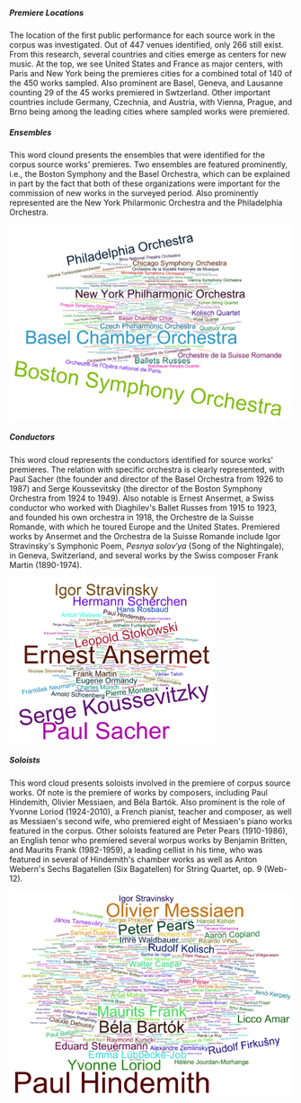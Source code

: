<script>
// vi: ts=3:nowrap
</script>

<div class="card mb-3">
	<div class="row g-0">
		<div class="col-md-8">
			<div class="card-body">
				<h5 class="category mb-2 card-title">Premiere Locations</h5>
				<p class="card-text">The location of the first public performance for each source work in the corpus was investigated. Out of 447 venues identified, only 266 still exist. From this research, several countries and cities emerge as centers for new music. At the top, we see United States and France as major centers, with Paris and New York being the premieres cities for a combined total of 140 of the 450 works sampled. Also prominent are Basel, Geneva, and Lausanne counting 29 of the 45 works premiered in Swtzerland. Other important countries include Germany, Czechnia, and Austria, with Vienna, Prague, and Brno being among the leading cities where sampled works were premiered.</p>
			</div>
		</div>
		<div class="col-md-10">
			<div id="country-city-table"></div>
			<!-- img src="Premieres_Location_list.png" class="img-fluid rounded-start" alt="Premieres Location" -->
		</div>
	</div>
</div>

<div class="card mb-3">
	<div class="row g-0">
		<div class="col-md-6">
			<div class="card-body">
				<h5 class="category mb-2 card-title">Ensembles</h5>
				<p class="card-text">This word clound presents the ensembles that were identified for the corpus source works' premieres. Two ensembles are featured prominently, i.e., the Boston Symphony and the Basel Orchestra, which can be explained in part by the fact that both of these organizations were important for the commission of new works in the surveyed period. Also prominently represented are the New York Philarmonic Orchestra and the Philadelphia Orchestra.</p>
			</div>
		</div>
		<div class="col-md-6">
			<img src="Ensembles_cloud.png" class="img-fluid rounded-start" alt="Ensembles">
		</div>
	</div>
</div>

<div class="card mb-3">
	<div class="row g-0">
		<div class="col-md-6">
			<div class="card-body">
				<h5 class="category mb-2 card-title">Conductors</h5>
				<p class="card-text">This word cloud represents the conductors identified for source works' premieres. The relation with specific orchestra is clearly represented, with Paul Sacher (the founder and director of the Basel Orchestra from 1926 to 1987) and Serge Koussevitsky (the director of the Boston Symphony Orchestra from 1924 to 1949). Also notable is Ernest Ansermet, a Swiss conductor who worked with Diaghilev's Ballet Russes from 1915 to 1923, and founded his own orchestra in 1918, the Orchestre de la Suisse Romande, with which he toured Europe and the United States. Premiered works by Ansermet and the Orchestra de la Suisse Romande include Igor Stravinsky's Symphonic Poem, <i>Pesnya solov′ya</i> (Song of the Nightingale), in Geneva, Switzerland, and several works by the Swiss composer Frank Martin (1890-1974).</p>
			</div>
		</div>
		<div class="col-md-6">
			<img src="Conductors_cloud.png" class="img-fluid rounded-start" alt="Conductors">
		</div>
	</div>
</div>

<div class="card mb-3">
	<div class="row g-0">
		<div class="col-md-6">
			<div class="card-body">
				<h5 class="category mb-2 card-title">Soloists</h5>
				<p class="card-text">This word cloud presents soloists involved in the premiere of corpus source works. Of note is the premiere of works by composers, including Paul Hindemith, Olivier Messiaen, and Béla Bartók. Also prominent is the role of Yvonne Loriod (1924-2010), a French pianist, teacher and composer, as well as Messiaen's second wife, who premiered eight of Messiaen's piano works featured in the corpus. Other soloists featured are Peter Pears (1910-1986), an English tenor who premiered several worpus works by Benjamin Britten, and Maurits Frank (1982-1959), a leading cellist in his time, who was featured in several of Hindemith's chamber works as well as Anton Webern's Sechs Bagatellen (Six Bagatellen) for String Quartet, op. 9 (Web-12).</p>
			</div>
		</div>
		<div class="col-md-6">
			<img src="Soloists_cloud.png" class="img-fluid rounded-start" alt="Soloists">
		</div>
	</div>
</div>



